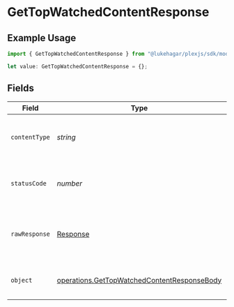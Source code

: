 # GetTopWatchedContentResponse

## Example Usage

```typescript
import { GetTopWatchedContentResponse } from "@lukehagar/plexjs/sdk/models/operations";

let value: GetTopWatchedContentResponse = {};
```

## Fields

| Field                                                                                                             | Type                                                                                                              | Required                                                                                                          | Description                                                                                                       |
| ----------------------------------------------------------------------------------------------------------------- | ----------------------------------------------------------------------------------------------------------------- | ----------------------------------------------------------------------------------------------------------------- | ----------------------------------------------------------------------------------------------------------------- |
| `contentType`                                                                                                     | *string*                                                                                                          | :heavy_check_mark:                                                                                                | HTTP response content type for this operation                                                                     |
| `statusCode`                                                                                                      | *number*                                                                                                          | :heavy_check_mark:                                                                                                | HTTP response status code for this operation                                                                      |
| `rawResponse`                                                                                                     | [Response](https://developer.mozilla.org/en-US/docs/Web/API/Response)                                             | :heavy_check_mark:                                                                                                | Raw HTTP response; suitable for custom response parsing                                                           |
| `object`                                                                                                          | [operations.GetTopWatchedContentResponseBody](../../../sdk/models/operations/gettopwatchedcontentresponsebody.md) | :heavy_minus_sign:                                                                                                | The metadata of the library item.                                                                                 |